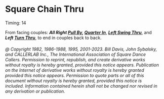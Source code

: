 
# Square Chain Thru

Timing: 14

From facing couples:
***All Right [Pull By](../b1/pull_by.md),
[Quarter In](quarter_in.md)***,
***[Left Swing Thru](../b2/swing_thru.md)***,
and ***Left [Turn Thru](../ms/turn_thru.md)***,
to end in couples back to back.

###### @ Copyright 1982, 1986-1988, 1995, 2001-2023. Bill Davis, John Sybalsky, and CALLERLAB Inc., The International Association of Square Dance Callers. Permission to reprint, republish, and create derivative works without royalty is hereby granted, provided this notice appears. Publication on the Internet of derivative works without royalty is hereby granted provided this notice appears. Permission to quote parts or all of this document without royalty is hereby granted, provided this notice is included. Information contained herein shall not be changed nor revised in any derivation or publication.
